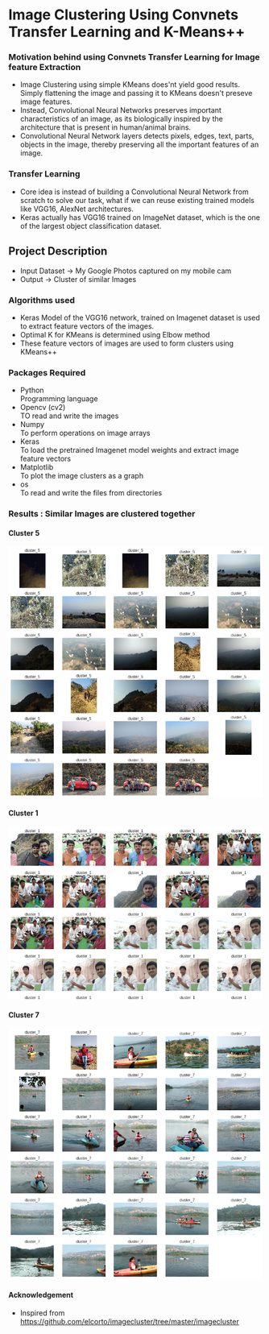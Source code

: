 
# **Image Clustering Using Convnets Transfer Learning and K-Means++**

### Motivation behind using Convnets Transfer Learning for Image feature Extraction
-  Image Clustering using simple KMeans does'nt yield good results. Simply flattening the image and passing it to KMeans doesn't preseve image features.<br>
-  Instead, Convolutional Neural Networks preserves important characteristics of an image, as its biologically inspired by the architecture that is present in human/animal brains.<br>
-  Convolutional Neural Network layers detects pixels, edges, text, parts, objects in the image, thereby preserving all the important features of an image.

### Transfer Learning

-  Core idea is instead of building a Convolutional Neural Network from scratch to solve our task, what if we can reuse existing trained models like VGG16, AlexNet architectures.
-  Keras actually has VGG16 trained on ImageNet dataset, which is the one of the largest object classification dataset.

## Project Description<br>

-  Input Dataset -> My Google Photos captured on my mobile cam<br>
-  Output -> Cluster of similar Images<br>

### Algorithms used<br>

-  Keras Model of the VGG16 network, trained on Imagenet dataset is used to extract feature vectors of the images.
-  Optimal K for KMeans is determined using Elbow method
-  These feature vectors of images are used to form clusters using KMeans++


### Packages Required

-  Python       <br>Programming language
-  Opencv (cv2) <br>TO read and write the images
-  Numpy        <br>To perform operations on image arrays
-  Keras        <br>To load the pretrained Imagenet model weights and extract image feature vectors
-  Matplotlib   <br>To plot the image clusters as a graph
-  os           <br>To read and write the files from directories

### Results : Similar Images are clustered together

#### Cluster 5
<img src='cluster_5.jpg' alt="Cluster of images formed after code execution" title="5th Cluster" />

#### Cluster 1
<img src='cluster_1.jpg' />

#### Cluster 7

<img src='cluster_7.jpg' alt='7th cluster of images formed' title="7th Cluster"/>

#### Acknowledgement

-  Inspired from https://github.com/elcorto/imagecluster/tree/master/imagecluster
